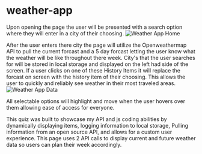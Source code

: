 # weather-app



Upon opening the page the user will be presented with a search option where they will enter in a city of their choosing. 
![Weather App Home](https://user-images.githubusercontent.com/108016215/188790588-c9f9e4f6-653d-4cb1-81f5-1d5d3f5bbbbe.PNG)


After the user enters there city the page will utilize the Openweathermap API to pull the current forcast and a 5 day forcast letting the user know what the weather will be like throughout there week.
City's that the user searches for will be stored in local storage and displayed on the left had side of the screen. If a user clicks on one of these History Items it will replace the forcast on screen with the history item of their choosing. This allows the user to quickly and reliably see weather in their most traveled areas.
![Weather App Data](https://user-images.githubusercontent.com/108016215/188790971-36b0c617-0248-4773-ad78-61a664514a18.PNG)


All selectable options will highlight and move when the user hovers over them allowing ease of access for everyone.




This quiz was built to showcase my API and js coding abilities by dynamically displaying items, logging information to local storage, Pulling information from an open source API, and allows for a custom user experience. This page uses 2 API calls to display current and future weather data so users can plan their week accordingly.

